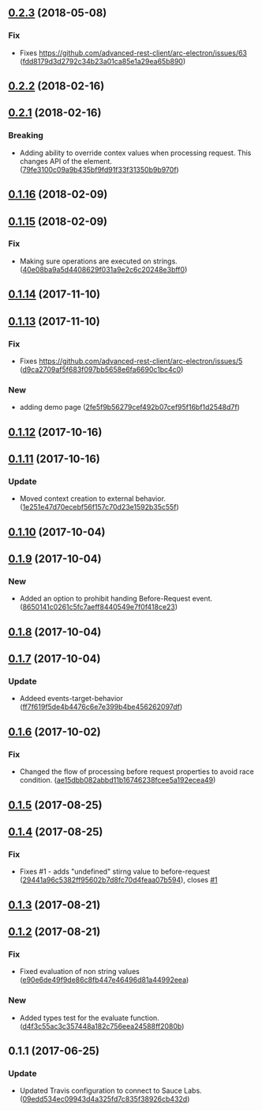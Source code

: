 <a name="0.2.3"></a>
## [0.2.3](https://github.com/advanced-rest-client/variables-evaluator/compare/0.2.1...0.2.3) (2018-05-08)


### Fix

* Fixes https://github.com/advanced-rest-client/arc-electron/issues/63 ([fdd8179d3d2792c34b23a01ca85e1a29ea65b890](https://github.com/advanced-rest-client/variables-evaluator/commit/fdd8179d3d2792c34b23a01ca85e1a29ea65b890))



<a name="0.2.2"></a>
## [0.2.2](https://github.com/advanced-rest-client/variables-evaluator/compare/0.2.1...0.2.2) (2018-02-16)




<a name="0.2.1"></a>
## [0.2.1](https://github.com/advanced-rest-client/variables-evaluator/compare/0.1.16...0.2.1) (2018-02-16)


### Breaking

* Adding ability to override contex values when processing request. This changes API of the element. ([79fe3100c09a9b435bf9fd91f33f31350b9b970f](https://github.com/advanced-rest-client/variables-evaluator/commit/79fe3100c09a9b435bf9fd91f33f31350b9b970f))



<a name="0.1.16"></a>
## [0.1.16](https://github.com/advanced-rest-client/variables-evaluator/compare/0.1.15...0.1.16) (2018-02-09)




<a name="0.1.15"></a>
## [0.1.15](https://github.com/advanced-rest-client/variables-evaluator/compare/0.1.14...0.1.15) (2018-02-09)


### Fix

* Making sure operations are executed on strings. ([40e08ba9a5d4408629f031a9e2c6c20248e3bff0](https://github.com/advanced-rest-client/variables-evaluator/commit/40e08ba9a5d4408629f031a9e2c6c20248e3bff0))



<a name="0.1.14"></a>
## [0.1.14](https://github.com/advanced-rest-client/variables-evaluator/compare/0.1.13...0.1.14) (2017-11-10)




<a name="0.1.13"></a>
## [0.1.13](https://github.com/advanced-rest-client/variables-evaluator/compare/0.1.12...0.1.13) (2017-11-10)


### Fix

* Fixes https://github.com/advanced-rest-client/arc-electron/issues/5 ([d9ca2709af5f683f097bb5658e6fa6690c1bc4c0](https://github.com/advanced-rest-client/variables-evaluator/commit/d9ca2709af5f683f097bb5658e6fa6690c1bc4c0))

### New

* adding demo page ([2fe5f9b56279cef492b07cef95f16bf1d2548d7f](https://github.com/advanced-rest-client/variables-evaluator/commit/2fe5f9b56279cef492b07cef95f16bf1d2548d7f))



<a name="0.1.12"></a>
## [0.1.12](https://github.com/advanced-rest-client/variables-evaluator/compare/0.1.11...0.1.12) (2017-10-16)




<a name="0.1.11"></a>
## [0.1.11](https://github.com/advanced-rest-client/variables-evaluator/compare/0.1.10...0.1.11) (2017-10-16)


### Update

* Moved context creation to external behavior. ([1e251e47d70ecebf56f157c70d23e1592b35c55f](https://github.com/advanced-rest-client/variables-evaluator/commit/1e251e47d70ecebf56f157c70d23e1592b35c55f))



<a name="0.1.10"></a>
## [0.1.10](https://github.com/advanced-rest-client/variables-evaluator/compare/0.1.9...0.1.10) (2017-10-04)




<a name="0.1.9"></a>
## [0.1.9](https://github.com/advanced-rest-client/variables-evaluator/compare/0.1.8...0.1.9) (2017-10-04)


### New

* Added an option to prohibit handing Before-Request event. ([8650141c0261c5fc7aeff8440549e7f0f418ce23](https://github.com/advanced-rest-client/variables-evaluator/commit/8650141c0261c5fc7aeff8440549e7f0f418ce23))



<a name="0.1.8"></a>
## [0.1.8](https://github.com/advanced-rest-client/variables-evaluator/compare/0.1.7...0.1.8) (2017-10-04)




<a name="0.1.7"></a>
## [0.1.7](https://github.com/advanced-rest-client/variables-evaluator/compare/0.1.6...0.1.7) (2017-10-04)


### Update

* Addeed events-target-behavior ([ff7f619f5de4b4476c6e7e399b4be456262097df](https://github.com/advanced-rest-client/variables-evaluator/commit/ff7f619f5de4b4476c6e7e399b4be456262097df))



<a name="0.1.6"></a>
## [0.1.6](https://github.com/advanced-rest-client/variables-evaluator/compare/0.1.4...0.1.6) (2017-10-02)


### Fix

* Changed the flow of processing before request properties to avoid race condition. ([ae15dbb082abbd11b16746238fcee5a192ecea49](https://github.com/advanced-rest-client/variables-evaluator/commit/ae15dbb082abbd11b16746238fcee5a192ecea49))



<a name="0.1.5"></a>
## [0.1.5](https://github.com/advanced-rest-client/variables-evaluator/compare/0.1.4...0.1.5) (2017-08-25)




<a name="0.1.4"></a>
## [0.1.4](https://github.com/advanced-rest-client/variables-evaluator/compare/0.1.3...0.1.4) (2017-08-25)


### Fix

* Fixes #1 - adds "undefined" stirng value to before-request ([29441a96c5382ff95602b7d8fc70d4feaa07b594](https://github.com/advanced-rest-client/variables-evaluator/commit/29441a96c5382ff95602b7d8fc70d4feaa07b594)), closes [#1](https://github.com/advanced-rest-client/variables-evaluator/issues/1)



<a name="0.1.3"></a>
## [0.1.3](https://github.com/advanced-rest-client/variables-evaluator/compare/0.1.2...0.1.3) (2017-08-21)




<a name="0.1.2"></a>
## [0.1.2](https://github.com/advanced-rest-client/variables-evaluator/compare/0.1.1...0.1.2) (2017-08-21)


### Fix

* Fixed evaluation of non string values ([e90e6de49f9de86c8fb447e46496d81a44992eea](https://github.com/advanced-rest-client/variables-evaluator/commit/e90e6de49f9de86c8fb447e46496d81a44992eea))

### New

* Added types test for the evaluate function. ([d4f3c55ac3c357448a182c756eea24588ff2080b](https://github.com/advanced-rest-client/variables-evaluator/commit/d4f3c55ac3c357448a182c756eea24588ff2080b))



<a name="0.1.1"></a>
## 0.1.1 (2017-06-25)


### Update

* Updated Travis configuration to connect to Sauce Labs. ([09edd534ec09943d4a325fd7c835f38926cb432d](https://github.com/advanced-rest-client/variables-evaluator/commit/09edd534ec09943d4a325fd7c835f38926cb432d))



